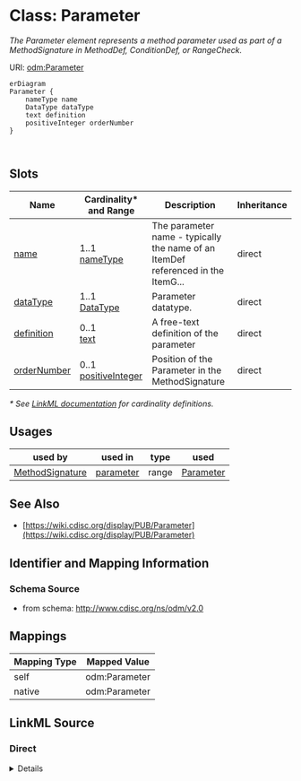 # Class: Parameter

_The Parameter element represents a method parameter used as part of a MethodSignature in MethodDef, ConditionDef, or RangeCheck._




URI: [odm:Parameter](http://www.cdisc.org/ns/odm/v2.0/Parameter)


```mermaid
erDiagram
Parameter {
    nameType name  
    DataType dataType  
    text definition  
    positiveInteger orderNumber  
}



```



<!-- no inheritance hierarchy -->


## Slots

| Name | Cardinality* and Range | Description | Inheritance |
| ---  | --- | --- | --- |
| [name](name.md) | 1..1 <br/> [nameType](nameType.md) | The parameter name - typically the name of an ItemDef referenced in the ItemG... | direct |
| [dataType](dataType.md) | 1..1 <br/> [DataType](DataType.md) | Parameter datatype. | direct |
| [definition](definition.md) | 0..1 <br/> [text](text.md) | A free-text definition of the parameter | direct |
| [orderNumber](orderNumber.md) | 0..1 <br/> [positiveInteger](positiveInteger.md) | Position of the Parameter in the MethodSignature | direct |

_* See [LinkML documentation](https://linkml.io/linkml/schemas/slots.html#slot-cardinality) for cardinality definitions._




## Usages

| used by | used in | type | used |
| ---  | --- | --- | --- |
| [MethodSignature](MethodSignature.md) | [parameter](parameter.md) | range | [Parameter](Parameter.md) |






## See Also

* [https://wiki.cdisc.org/display/PUB/Parameter](https://wiki.cdisc.org/display/PUB/Parameter)

## Identifier and Mapping Information







### Schema Source


* from schema: http://www.cdisc.org/ns/odm/v2.0





## Mappings

| Mapping Type | Mapped Value |
| ---  | ---  |
| self | odm:Parameter |
| native | odm:Parameter |





## LinkML Source

<!-- TODO: investigate https://stackoverflow.com/questions/37606292/how-to-create-tabbed-code-blocks-in-mkdocs-or-sphinx -->

### Direct

<details>
```yaml
name: Parameter
description: The Parameter element represents a method parameter used as part of a
  MethodSignature in MethodDef, ConditionDef, or RangeCheck.
from_schema: http://www.cdisc.org/ns/odm/v2.0
see_also:
- https://wiki.cdisc.org/display/PUB/Parameter
rank: 1000
slots:
- name
- dataType
- definition
- orderNumber
slot_usage:
  name:
    name: name
    description: The parameter name - typically the name of an ItemDef referenced
      in the ItemGroupDef.
    comments:
    - 'Required

      range: name'
    domain_of:
    - Alias
    - MetaDataVersion
    - Standard
    - StudyEventGroupDef
    - StudyEventDef
    - ItemGroupDef
    - Class
    - SubClass
    - SourceItem
    - Resource
    - ItemDef
    - CodeList
    - MethodDef
    - Parameter
    - ReturnValue
    - ConditionDef
    - StudyObjective
    - StudyEndPoint
    - StudyTargetPopulation
    - StudyEstimand
    - Arm
    - Epoch
    - StudyTiming
    - TransitionTimingConstraint
    - AbsoluteTimingConstraint
    - RelativeTimingConstraint
    - DurationTimingConstraint
    - WorkflowDef
    - Transition
    - Branching
    - Criterion
    - Organization
    - Location
    - Query
    range: nameType
    required: true
  dataType:
    name: dataType
    description: Parameter datatype.
    comments:
    - 'Required

      enum values: (text | integer | decimal | float | double | date | time | datetime
      | string | boolean | double | hexBinary | base64Binary | hexFloat | base64Float
      | partialDate | partialTime | partialDatetime | durationDatetime | intervalDatetime
      | incompleteDatetime | incompleteDate | incompleteTime | URI )'
    domain_of:
    - ItemDef
    - CodeList
    - Parameter
    - ReturnValue
    range: DataType
    required: true
  definition:
    name: definition
    description: A free-text definition of the parameter
    comments:
    - 'Optional

      range: text'
    domain_of:
    - ItemDef
    - Parameter
    - ReturnValue
    range: text
  orderNumber:
    name: orderNumber
    description: Position of the Parameter in the MethodSignature
    comments:
    - 'Optional

      range: positiveInteger'
    domain_of:
    - StudyEventGroupRef
    - StudyEventRef
    - ItemGroupRef
    - ItemRef
    - CodeListItem
    - Parameter
    - ReturnValue
    - StudyEndPointRef
    range: positiveInteger
class_uri: odm:Parameter

```
</details>

### Induced

<details>
```yaml
name: Parameter
description: The Parameter element represents a method parameter used as part of a
  MethodSignature in MethodDef, ConditionDef, or RangeCheck.
from_schema: http://www.cdisc.org/ns/odm/v2.0
see_also:
- https://wiki.cdisc.org/display/PUB/Parameter
rank: 1000
slot_usage:
  name:
    name: name
    description: The parameter name - typically the name of an ItemDef referenced
      in the ItemGroupDef.
    comments:
    - 'Required

      range: name'
    domain_of:
    - Alias
    - MetaDataVersion
    - Standard
    - StudyEventGroupDef
    - StudyEventDef
    - ItemGroupDef
    - Class
    - SubClass
    - SourceItem
    - Resource
    - ItemDef
    - CodeList
    - MethodDef
    - Parameter
    - ReturnValue
    - ConditionDef
    - StudyObjective
    - StudyEndPoint
    - StudyTargetPopulation
    - StudyEstimand
    - Arm
    - Epoch
    - StudyTiming
    - TransitionTimingConstraint
    - AbsoluteTimingConstraint
    - RelativeTimingConstraint
    - DurationTimingConstraint
    - WorkflowDef
    - Transition
    - Branching
    - Criterion
    - Organization
    - Location
    - Query
    range: nameType
    required: true
  dataType:
    name: dataType
    description: Parameter datatype.
    comments:
    - 'Required

      enum values: (text | integer | decimal | float | double | date | time | datetime
      | string | boolean | double | hexBinary | base64Binary | hexFloat | base64Float
      | partialDate | partialTime | partialDatetime | durationDatetime | intervalDatetime
      | incompleteDatetime | incompleteDate | incompleteTime | URI )'
    domain_of:
    - ItemDef
    - CodeList
    - Parameter
    - ReturnValue
    range: DataType
    required: true
  definition:
    name: definition
    description: A free-text definition of the parameter
    comments:
    - 'Optional

      range: text'
    domain_of:
    - ItemDef
    - Parameter
    - ReturnValue
    range: text
  orderNumber:
    name: orderNumber
    description: Position of the Parameter in the MethodSignature
    comments:
    - 'Optional

      range: positiveInteger'
    domain_of:
    - StudyEventGroupRef
    - StudyEventRef
    - ItemGroupRef
    - ItemRef
    - CodeListItem
    - Parameter
    - ReturnValue
    - StudyEndPointRef
    range: positiveInteger
attributes:
  name:
    name: name
    description: The parameter name - typically the name of an ItemDef referenced
      in the ItemGroupDef.
    comments:
    - 'Required

      range: name'
    from_schema: http://www.cdisc.org/ns/odm/v2.0
    rank: 1000
    alias: name
    owner: Parameter
    domain_of:
    - Alias
    - MetaDataVersion
    - Standard
    - StudyEventGroupDef
    - StudyEventDef
    - ItemGroupDef
    - Class
    - SubClass
    - SourceItem
    - Resource
    - ItemDef
    - CodeList
    - MethodDef
    - Parameter
    - ReturnValue
    - ConditionDef
    - StudyObjective
    - StudyEndPoint
    - StudyTargetPopulation
    - StudyEstimand
    - Arm
    - Epoch
    - StudyTiming
    - TransitionTimingConstraint
    - AbsoluteTimingConstraint
    - RelativeTimingConstraint
    - DurationTimingConstraint
    - WorkflowDef
    - Transition
    - Branching
    - Criterion
    - Organization
    - Location
    - Query
    range: nameType
    required: true
  dataType:
    name: dataType
    description: Parameter datatype.
    comments:
    - 'Required

      enum values: (text | integer | decimal | float | double | date | time | datetime
      | string | boolean | double | hexBinary | base64Binary | hexFloat | base64Float
      | partialDate | partialTime | partialDatetime | durationDatetime | intervalDatetime
      | incompleteDatetime | incompleteDate | incompleteTime | URI )'
    from_schema: http://www.cdisc.org/ns/odm/v2.0
    rank: 1000
    alias: dataType
    owner: Parameter
    domain_of:
    - ItemDef
    - CodeList
    - Parameter
    - ReturnValue
    range: DataType
    required: true
  definition:
    name: definition
    description: A free-text definition of the parameter
    comments:
    - 'Optional

      range: text'
    from_schema: http://www.cdisc.org/ns/odm/v2.0
    rank: 1000
    alias: definition
    owner: Parameter
    domain_of:
    - ItemDef
    - Parameter
    - ReturnValue
    range: text
  orderNumber:
    name: orderNumber
    description: Position of the Parameter in the MethodSignature
    comments:
    - 'Optional

      range: positiveInteger'
    from_schema: http://www.cdisc.org/ns/odm/v2.0
    rank: 1000
    alias: orderNumber
    owner: Parameter
    domain_of:
    - StudyEventGroupRef
    - StudyEventRef
    - ItemGroupRef
    - ItemRef
    - CodeListItem
    - Parameter
    - ReturnValue
    - StudyEndPointRef
    range: positiveInteger
class_uri: odm:Parameter

```
</details>